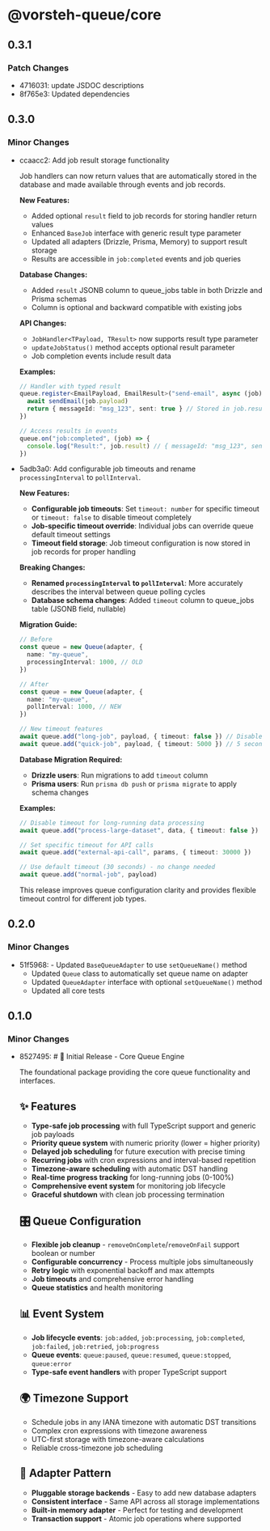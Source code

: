 # @vorsteh-queue/core

## 0.3.1

### Patch Changes

- 4716031: update JSDOC descriptions
- 8f765e3: Updated dependencies

## 0.3.0

### Minor Changes

- ccaacc2: Add job result storage functionality

  Job handlers can now return values that are automatically stored in the database and made available through events and job records.

  **New Features:**
  - Added optional `result` field to job records for storing handler return values
  - Enhanced `BaseJob` interface with generic result type parameter
  - Updated all adapters (Drizzle, Prisma, Memory) to support result storage
  - Results are accessible in `job:completed` events and job queries

  **Database Changes:**
  - Added `result` JSONB column to queue_jobs table in both Drizzle and Prisma schemas
  - Column is optional and backward compatible with existing jobs

  **API Changes:**
  - `JobHandler<TPayload, TResult>` now supports result type parameter
  - `updateJobStatus()` method accepts optional result parameter
  - Job completion events include result data

  **Examples:**

  ```typescript
  // Handler with typed result
  queue.register<EmailPayload, EmailResult>("send-email", async (job) => {
    await sendEmail(job.payload)
    return { messageId: "msg_123", sent: true } // Stored in job.result
  })

  // Access results in events
  queue.on("job:completed", (job) => {
    console.log("Result:", job.result) // { messageId: "msg_123", sent: true }
  })
  ```

- 5adb3a0: Add configurable job timeouts and rename `processingInterval` to `pollInterval`.

  **New Features:**
  - **Configurable job timeouts**: Set `timeout: number` for specific timeout or `timeout: false` to disable timeout completely
  - **Job-specific timeout override**: Individual jobs can override queue default timeout settings
  - **Timeout field storage**: Job timeout configuration is now stored in job records for proper handling

  **Breaking Changes:**
  - **Renamed `processingInterval` to `pollInterval`**: More accurately describes the interval between queue polling cycles
  - **Database schema changes**: Added `timeout` column to queue_jobs table (JSONB field, nullable)

  **Migration Guide:**

  ```typescript
  // Before
  const queue = new Queue(adapter, {
    name: "my-queue",
    processingInterval: 1000, // OLD
  })

  // After
  const queue = new Queue(adapter, {
    name: "my-queue",
    pollInterval: 1000, // NEW
  })

  // New timeout features
  await queue.add("long-job", payload, { timeout: false }) // Disable timeout
  await queue.add("quick-job", payload, { timeout: 5000 }) // 5 second timeout
  ```

  **Database Migration Required:**
  - **Drizzle users**: Run migrations to add `timeout` column
  - **Prisma users**: Run `prisma db push` or `prisma migrate` to apply schema changes

  **Examples:**

  ```typescript
  // Disable timeout for long-running data processing
  await queue.add("process-large-dataset", data, { timeout: false })

  // Set specific timeout for API calls
  await queue.add("external-api-call", params, { timeout: 30000 })

  // Use default timeout (30 seconds) - no change needed
  await queue.add("normal-job", payload)
  ```

  This release improves queue configuration clarity and provides flexible timeout control for different job types.

## 0.2.0

### Minor Changes

- 51f5968: - Updated `BaseQueueAdapter` to use `setQueueName()` method
  - Updated `Queue` class to automatically set queue name on adapter
  - Updated `QueueAdapter` interface with optional `setQueueName()` method
  - Updated all core tests

## 0.1.0

### Minor Changes

- 8527495: # 🚀 Initial Release - Core Queue Engine

  The foundational package providing the core queue functionality and interfaces.

  ## ✨ Features
  - **Type-safe job processing** with full TypeScript support and generic job payloads
  - **Priority queue system** with numeric priority (lower = higher priority)
  - **Delayed job scheduling** for future execution with precise timing
  - **Recurring jobs** with cron expressions and interval-based repetition
  - **Timezone-aware scheduling** with automatic DST handling
  - **Real-time progress tracking** for long-running jobs (0-100%)
  - **Comprehensive event system** for monitoring job lifecycle
  - **Graceful shutdown** with clean job processing termination

  ## 🎛️ Queue Configuration
  - **Flexible job cleanup** - `removeOnComplete`/`removeOnFail` support boolean or number
  - **Configurable concurrency** - Process multiple jobs simultaneously
  - **Retry logic** with exponential backoff and max attempts
  - **Job timeouts** and comprehensive error handling
  - **Queue statistics** and health monitoring

  ## 📊 Event System
  - **Job lifecycle events**: `job:added`, `job:processing`, `job:completed`, `job:failed`, `job:retried`, `job:progress`
  - **Queue events**: `queue:paused`, `queue:resumed`, `queue:stopped`, `queue:error`
  - **Type-safe event handlers** with proper TypeScript support

  ## 🌍 Timezone Support
  - Schedule jobs in any IANA timezone with automatic DST transitions
  - Complex cron expressions with timezone awareness
  - UTC-first storage with timezone-aware calculations
  - Reliable cross-timezone job scheduling

  ## 🔌 Adapter Pattern
  - **Pluggable storage backends** - Easy to add new database adapters
  - **Consistent interface** - Same API across all storage implementations
  - **Built-in memory adapter** - Perfect for testing and development
  - **Transaction support** - Atomic job operations where supported
